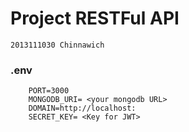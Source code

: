# Project RESTFul API
``2013111030 Chinnawich``

### .env
```
    PORT=3000
    MONGODB_URI= <your mongodb URL>
    DOMAIN=http://localhost:
    SECRET_KEY= <Key for JWT>
```





